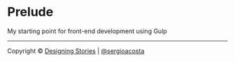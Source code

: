 # Prelude
My starting point for front-end development using Gulp


* * *

Copyright © [Designing Stories](http://designingstories.com) | [@sergioacosta](http://twitter.com/sergioacosta)

